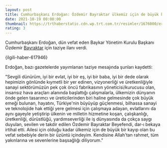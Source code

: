 ```yaml
--- 
layout: post
title: Cumhurbaşkanı Erdoğan: Özdemir Bayraktar ülkemiz için de büyük kayıp
date: 2021-10-19 00:00:00
thumbnail: https://trthaberstatic.cdn.wp.trt.com.tr/resimler/1676000/erdogan-aa-1676858.jpg
rating: 3
---
```

<p>
	Cumhurbaşkanı Erdoğan, dün vefat eden Baykar Yönetim Kurulu Başkanı Özdemir <a href="https://www.trthaber.com/etiket/bayraktar/" target="_blank">Bayraktar</a> için taziye ilanı verdi.</p>
<p>
	{ilgili-haber-617946}</p>
<p>
	Erdoğan, bazı gazetelerde yayımlanan taziye mesajında şunları kaydetti:</p>
<p>
	"Sevgili dünürüm, iyi bir evlat, iyi bir eş, iyi bir baba, iyi bir dede olarak hepimizin gönlünde kıymetli bir yer edinen, vizyonerliği ve üretkenliğiyle sanayi sektörümüzün pek çok öncü fabrikasının yöneticisi/kurucusu olan, insansız hava araçları alanında başlattığı çalışmalarla, ülkemizin dünyanın önde gelen tasarımcı ve üreticilerinden biri haline gelmesinde çok büyük emeği bulunan, hayatını, Türkiye'nin büyüyüp güçlenmesi, bilhassa sanayi ve teknolojide hak ettiği yere gelmesi için çalışmaya adayan, evlatlarını da aynı gayeyle yetiştirip ülkenin ve milletin hizmetine koşan, çalışkanlığı, üretkenliği, dürüstlüğü, yardımseverliği ile iş dünyasında da çokça saygı duyulan, sevilen ve takdir edilen Özdemir Bayraktar Beyefendi, dar-ı bekaya irtihal etti. Ailesi için olduğu kadar ülkemiz için de büyük bir kayıp olan bu vefat sebebiyle derin bir üzüntü içindeyim. Kendisine Allah'tan rahmet, tüm yakınlarına ve sevenlerine başsağlığı diliyorum."</p>